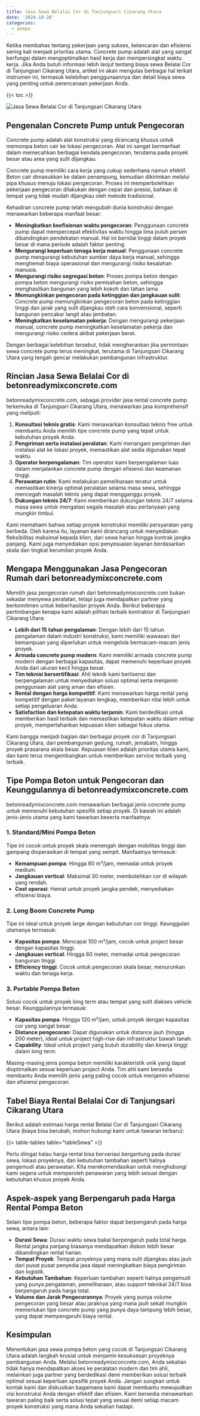 ```yaml
---
title: Jasa Sewa Belalai Cor di Tanjungsari Cikarang Utara
date: '2024-10-28'
categories:
  - pompa
---
```


Ketika membahas tentang pekerjaan yang sukses, kelancaran dan efisiensi sering kali menjadi prioritas utama. Concrete pump adalah alat yang sangat berfungsi dalam mengoptimalkan hasil kerja dan mempersingkat waktu kerja. Jika Anda butuh informasi lebih lanjut tentang biaya sewa Belalai Cor di Tanjungsari Cikarang Utara, artikel ini akan mengulas berbagai hal terkait instrumen ini, termasuk kelebihan penggunaannya dan detail biaya sewa yang penting untuk perencanaan pekerjaan Anda.

{{< toc >}}

![Jasa Sewa Belalai Cor di Tanjungsari Cikarang Utara](https://betoncor8.github.io/pump/concrete-pump%20(21).png)

## Pengenalan Concrete Pump untuk Pengecoran

Concrete pump adalah alat konstruksi yang dirancang khusus untuk memompa beton cair ke lokasi pengecoran. Alat ini sangat bermanfaat dalam memecahkan berbagai kendala pengecoran, terutama pada proyek besar atau area yang sulit dijangkau.

Concrete pump memiliki cara kerja yang cukup sederhana namun efektif. Beton cair dimasukkan ke dalam penampung, kemudian dikirimkan melalui pipa khusus menuju lokasi pengecoran. Proses ini memperbolehkan pekerjaan pengecoran dilakukan dengan cepat dan presisi, bahkan di tempat yang tidak mudah dijangkau oleh metode tradisional.

Kehadiran concrete pump telah mengubah dunia konstruksi dengan menawarkan beberapa manfaat besar:

- **Meningkatkan keefisienan waktu pengecoran**: Penggunaan concrete pump dapat mempercepat efektivitas waktu hingga lima puluh persen dibandingkan pendekatan manual. Hal ini bernilai tinggi dalam proyek besar di mana periode adalah faktor penting.
- **Mengurangi keperluan tenaga kerja manual**: Penggunaan concrete pump mengurangi kebutuhan sumber daya kerja manual, sehingga menghemat biaya operasional dan mengurangi risiko kesalahan manusia.
- **Mengurangi risiko segregasi beton**: Proses pompa beton dengan pompa beton mengurangi risiko pemisahan beton, sehingga menghasilkan bangunan yang lebih kokoh dan tahan lama.
- **Memungkinkan pengecoran pada ketinggian dan jangkauan sulit**: Concrete pump memungkinkan pengecoran beton pada ketinggian tinggi dan jarak yang sulit dijangkau oleh cara konvensional, seperti bangunan pencakar langit atau jembatan.
- **Meningkatkan keselamatan pekerja**: Dengan mengurangi pekerjaan manual, concrete pump meningkatkan keselamatan pekerja dan mengurangi risiko cedera akibat pekerjaan berat.

Dengan berbagai kelebihan tersebut, tidak mengherankan jika permintaan sewa concrete pump terus meningkat, terutama di Tanjungsari Cikarang Utara yang tengah gencar melakukan pembangunan infrastruktur.

## Rincian Jasa Sewa Belalai Cor di betonreadymixconcrete.com

betonreadymixconcrete.com, sebagai provider jasa rental concrete pump terkemuka di Tanjungsari Cikarang Utara, menawarkan jasa komprehensif yang meliputi:

1. **Konsultasi teknis gratis**: Kami menawarkan konsultasi teknis free untuk membantu Anda memilih tipe concrete pump yang tepat untuk kebutuhan proyek Anda.
2. **Pengiriman serta instalasi peralatan**: Kami menangani pengiriman dan instalasi alat ke lokasi proyek, memastikan alat sedia digunakan tepat waktu.
3. **Operator berpengalaman**: Tim operator kami berpengalaman luas dalam menjalankan concrete pump dengan efisiensi dan keamanan tinggi.
4. **Perawatan rutin**: Kami melakukan pemeliharaan teratur untuk memastikan kinerja optimal peralatan selama masa sewa, sehingga mencegah masalah teknis yang dapat mengganggu proyek.
5. **Dukungan teknis 24/7**: Kami memberikan dukungan teknis 24/7 selama masa sewa untuk mengatasi segala masalah atau pertanyaan yang mungkin timbul.

Kami memahami bahwa setiap proyek konstruksi memiliki persyaratan yang berbeda. Oleh karena itu, layanan kami dirancang untuk menyediakan fleksibilitas maksimal kepada klien, dari sewa harian hingga kontrak jangka panjang. Kami juga menyediakan opsi penyesuaian layanan berdasarkan skala dan tingkat kerumitan proyek Anda.

## Mengapa Menggunakan Jasa Pengecoran Rumah dari betonreadymixconcrete.com

Memilih jasa pengecoran rumah dari betonreadymixconcrete.com bukan sekadar menyewa peralatan, tetapi juga mendapatkan partner yang berkomitmen untuk keberhasilan proyek Anda. Berikut beberapa pertimbangan kenapa kami adalah pilihan terbaik kontraktor di Tanjungsari Cikarang Utara:

- **Lebih dari 15 tahun pengalaman**: Dengan lebih dari 15 tahun pengalaman dalam industri konstruksi, kami memiliki wawasan dan kemampuan yang diperlukan untuk mengelola bermacam-macam jenis proyek.
- **Armada concrete pump modern**: Kami memiliki armada concrete pump modern dengan berbagai kapasitas, dapat memenuhi keperluan proyek Anda dari ukuran kecil hingga besar.
- **Tim teknisi bersertifikasi**: Ahli teknik kami berlisensi dan berpengalaman untuk menyediakan solusi optimal serta menjamin penggunaan alat yang aman dan efisien.
- **Rental dengan harga kompetitif**: Kami menawarkan harga rental yang kompetitif dengan paket layanan lengkap, memberikan nilai lebih untuk setiap pengeluaran Anda.
- **Satisfaction dan ketepatan waktu terjamin**: Kami berdedikasi untuk memberikan hasil terbaik dan memastikan ketepatan waktu dalam setiap proyek, mempertahankan kepuasan klien sebagai fokus utama.

Kami bangga menjadi bagian dari berbagai proyek cor di Tanjungsari Cikarang Utara, dari pembangunan gedung, rumah, jemabatn, hingga proyek prasarana skala besar. Kepuasan klien adalah prioritas utama kami, dan kami terus mengembangkan untuk memberikan service terbaik yang terbaik.

## Tipe Pompa Beton untuk Pengecoran dan Keunggulannya di betonreadymixconcrete.com

betonreadymixconcrete.com menawarkan berbagai jenis concrete pump untuk memenuhi kebutuhan spesifik setiap proyek. Di bawah ini adalah jenis-jenis utama yang kami tawarkan beserta manfaatnya:

### 1\. Standard/Mini Pompa Beton

Tipe ini cocok untuk proyek skala menengah dengan mobilitas tinggi dan gampang dioperasikan di tempat yang sempit. Manfaatnya termasuk:

- **Kemampuan pompa**: Hingga 60 m³/jam, memadai untuk proyek medium.
- **Jangkauan vertical**: Maksimal 30 meter, membolehkan cor di wilayah yang rendah.
- **Cost operasi**: Hemat untuk proyek jangka pendek, menyediakan efisiensi biaya.

### 2\. Long Boom Concrete Pump

Tipe ini ideal untuk proyek large dengan kebutuhan cor tinggi. Keunggulan utamanya termasuk:

- **Kapasitas pompa**: Mencapai 100 m³/jam, cocok untuk project besar dengan kapasitas tinggi.
- **Jangkauan vertical**: Hingga 60 meter, memadai untuk pengecoran bangunan tinggi.
- **Efficiency tinggi**: Cocok untuk pengecoran skala besar, menurunkan waktu dan tenaga kerja.

### 3\. Portable Pompa Beton

Solusi cocok untuk proyek long term atau tempat yang sulit diakses vehicle besar. Keunggulannya termasuk:

- **Kapasitas pompa**: Hingga 120 m³/jam, untuk proyek dengan kapasitas cor yang sangat besar.
- **Distance pengecoran**: Dapat digunakan untuk distance jauh (hingga 200 meter), ideal untuk project high-rise dan infrastruktur bawah tanah.
- **Capability**: Ideal untuk project yang butuh durability dan kinerja tinggi dalam long term.

Masing-masing jenis pompa beton memiliki karakteristik unik yang dapat dioptimalkan sesuai keperluan project Anda. Tim ahli kami bersedia membantu Anda memilih jenis yang paling cocok untuk menjamin efisiensi dan efisiensi pengecoran.

## Tabel Biaya Rental Belalai Cor di Tanjungsari Cikarang Utara

Berikut adalah estimasi harga rental Belalai Cor di Tanjungsari Cikarang Utara (biaya bisa berubah, mohon hubungi kami untuk tawaran terbaru):

{{< table-tables table="tableSewa" >}}

Perlu diingat kalau harga rental bisa bervariasi bergantung pada durasi sewa, lokasi proyeknya, dan kebutuhan tambahan seperti halnya pengemudi atau perawatan. Kita merekomendasikan untuk menghubungi kami segera untuk memperoleh penawaran yang lebih sesuai dengan kebutuhan khusus proyek Anda.

## Aspek-aspek yang Berpengaruh pada Harga Rental Pompa Beton

Selain tipe pompa beton, beberapa faktor dapat berpengaruh pada harga sewa, antara lain:

- **Durasi Sewa**: Durasi waktu sewa bakal berpengaruh pada total harga. Rental jangka panjang biasanya mendapatkan diskon lebih besar dibandingkan rental harian.
- **Tempat Proyek**: Tempat proyeknya yang mana sulit dijangkau atau jauh dari pusat pusat penyedia jasa dapat meningkatkan biaya pengiriman dan logistik.
- **Kebutuhan Tambahan**: Keperluan tambahan seperti halnya pengemudi yang punya pengalaman, pemeliharaan, atau support teknikal 24/7 bisa berpengaruh pada harga total.
- **Volume dan Jarak Pengecorannya**: Proyek yang punya volume pengecoran yang besar atau jaraknya yang mana jauh sekali mungkin memerlukan tipe concrete pump yang punya daya tampung lebih besar, yang dapat mempengaruhi biaya rental.

## Kesimpulan

Menentukan jasa sewa pompa beton yang cocok di Tanjungsari Cikarang Utara adalah langkah krusial untuk menjamin kesuksesan proyeknya pembangunan Anda. Melalui betonreadymixconcrete.com, Anda sekalian tidak hanya mendapatkan akses ke peralatan modern dan tim ahli, melainkan juga partner yang berdedikasi demi memberikan solusi terbaik optimal sesuai keperluan spesifik proyek Anda. Jangan sungkan untuk kontak kami dan diskusikan bagaimana kami dapat membantu mewujudkan visi konstruksi Anda dengan efektif dan efisien. Kami bersedia menawarkan tawaran paling baik serta solusi tepat yang sesuai demi setiap macam proyek konstruksi yang mana Anda sekalian hadapi.
